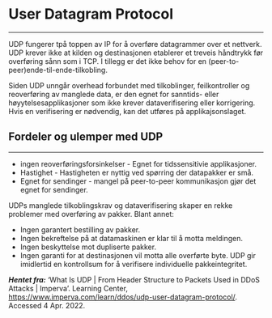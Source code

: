 # User Datagram Protocol
___
UDP fungerer tpå toppen av IP for å overføre datagrammer over et nettverk. UDP krever
ikke at kilden og destinasjonen etablerer et treveis håndtrykk før overføring
sånn som i TCP. I tillegg er det ikke behov for en (peer-to-peer)ende-til-ende-tilkobling.

Siden UDP unngår overhead forbundet med tilkoblinger, feilkontroller og reoverføring
av manglede data, er den egnet for sanntids- eller høyytelsesapplikasjoner som ikke
krever dataverifisering eller korrigering. Hvis en verifisering er nødvendig, kan det
utføres på applikajsonslaget.

## Fordeler og ulemper med UDP
___
* ingen reoverføringsforsinkelser - Egnet for tidssensitivie applikasjoner.
* Hastighet - Hastigheten er nyttig ved spørring der datapakker er små.
* Egnet for sendinger - mangel på peer-to-peer kommunikasjon gjør det egnet for sendinger.

UDPs manglede tilkoblingskrav og dataverifisering skaper en rekke problemer med
overføring av pakker. Blant annet:
* Ingen garantert bestilling av pakker.
* Ingen bekreftelse på at datamaskinen er klar til å motta meldingen.
* Ingen beskyttelse mot dupliserte pakker.
* Ingen garanti for at destinasjonen vil motta alle overførte byte.
UDP gir imidlertid en kontrollsum for å verifisere individuelle pakkeintegritet.

***Hentet fra:***
‘What Is UDP | From Header Structure to Packets Used in DDoS Attacks | Imperva’. Learning Center, https://www.imperva.com/learn/ddos/udp-user-datagram-protocol/. Accessed 4 Apr. 2022.